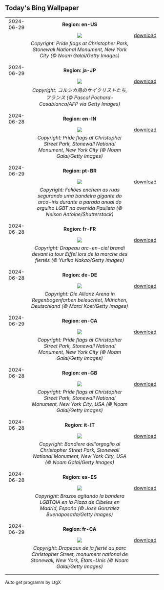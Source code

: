 ## Today's Bing Wallpaper
|      |      |      |
| :----: | :----: | :----: |
|2024-06-29|**Region: en-US**||
||![](https://www.bing.com/th?id=OHR.ChristopherPark_EN-US9362447266_UHD.jpg&pid=hp&w=1152&h=648&rs=1&c=4)| [download](https://www.bing.com/th?id=OHR.ChristopherPark_EN-US9362447266_UHD.jpg)|
||*Copyright: Pride flags at Christopher Park, Stonewall National Monument, New York City (© Noam Galai/Getty Images)*
||
|||
|2024-06-29|**Region: ja-JP**||
||![](https://www.bing.com/th?id=OHR.TourCorsica_JA-JP9224507458_UHD.jpg&pid=hp&w=1152&h=648&rs=1&c=4)| [download](https://www.bing.com/th?id=OHR.TourCorsica_JA-JP9224507458_UHD.jpg)|
||*Copyright: コルシカ島のサイクリストたち, フランス (© Pascal Pochard-Casabianca/AFP via Getty Images)*
||
|||
|2024-06-28|**Region: en-IN**||
||![](https://www.bing.com/th?id=OHR.ChristopherPark_EN-IN0638219094_UHD.jpg&pid=hp&w=1152&h=648&rs=1&c=4)| [download](https://www.bing.com/th?id=OHR.ChristopherPark_EN-IN0638219094_UHD.jpg)|
||*Copyright: Pride flags at Christopher Street Park, Stonewall National Monument, New York City (© Noam Galai/Getty Images)*
||
|||
|2024-06-29|**Region: pt-BR**||
||![](https://www.bing.com/th?id=OHR.Pride2024_PT-BR0771293980_UHD.jpg&pid=hp&w=1152&h=648&rs=1&c=4)| [download](https://www.bing.com/th?id=OHR.Pride2024_PT-BR0771293980_UHD.jpg)|
||*Copyright: Foliões enchem as ruas segurando uma bandeira gigante do arco-íris durante a parada anual do orgulho LGBT na avenida Paulista (© Nelson Antoine/Shutterstock)*
||
|||
|2024-06-28|**Region: fr-FR**||
||![](https://www.bing.com/th?id=OHR.ParisPrideParade_FR-FR5537567713_UHD.jpg&pid=hp&w=1152&h=648&rs=1&c=4)| [download](https://www.bing.com/th?id=OHR.ParisPrideParade_FR-FR5537567713_UHD.jpg)|
||*Copyright: Drapeau arc-en-ciel brandi devant la tour Eiffel lors de la marche des fiertés (© Yuriko Nakao/Getty Images)*
||
|||
|2024-06-28|**Region: de-DE**||
||![](https://www.bing.com/th?id=OHR.AllianzArena_DE-DE5063263728_UHD.jpg&pid=hp&w=1152&h=648&rs=1&c=4)| [download](https://www.bing.com/th?id=OHR.AllianzArena_DE-DE5063263728_UHD.jpg)|
||*Copyright: Die Allianz Arena in Regenbogenfarben beleuchtet, München, Deutschland (© Marci Kost/Getty Images)*
||
|||
|2024-06-29|**Region: en-CA**||
||![](https://www.bing.com/th?id=OHR.ChristopherPark_EN-CA4001451105_UHD.jpg&pid=hp&w=1152&h=648&rs=1&c=4)| [download](https://www.bing.com/th?id=OHR.ChristopherPark_EN-CA4001451105_UHD.jpg)|
||*Copyright: Pride flags at Christopher Street Park, Stonewall National Monument, New York City (© Noam Galai/Getty Images)*
||
|||
|2024-06-28|**Region: en-GB**||
||![](https://www.bing.com/th?id=OHR.ChristopherPark_EN-GB4906176732_UHD.jpg&pid=hp&w=1152&h=648&rs=1&c=4)| [download](https://www.bing.com/th?id=OHR.ChristopherPark_EN-GB4906176732_UHD.jpg)|
||*Copyright: Pride flags at Christopher Street Park, Stonewall National Monument, New York City, USA (© Noam Galai/Getty Images)*
||
|||
|2024-06-28|**Region: it-IT**||
||![](https://www.bing.com/th?id=OHR.ChristopherPark_IT-IT1992922645_UHD.jpg&pid=hp&w=1152&h=648&rs=1&c=4)| [download](https://www.bing.com/th?id=OHR.ChristopherPark_IT-IT1992922645_UHD.jpg)|
||*Copyright: Bandiere dell'orgoglio al Christopher Street Park, Stonewall National Monument, New York City, USA (© Noam Galai/Getty Images)*
||
|||
|2024-06-28|**Region: es-ES**||
||![](https://www.bing.com/th?id=OHR.PrideMadrid_ES-ES8204092682_UHD.jpg&pid=hp&w=1152&h=648&rs=1&c=4)| [download](https://www.bing.com/th?id=OHR.PrideMadrid_ES-ES8204092682_UHD.jpg)|
||*Copyright: Brazos agitando la bandera LGBTQIA en la Plaza de Cibeles en Madrid, España (© Jose Gonzalez Buenaposada/Getty Images)*
||
|||
|2024-06-29|**Region: fr-CA**||
||![](https://www.bing.com/th?id=OHR.ChristopherPark_FR-CA0383341384_UHD.jpg&pid=hp&w=1152&h=648&rs=1&c=4)| [download](https://www.bing.com/th?id=OHR.ChristopherPark_FR-CA0383341384_UHD.jpg)|
||*Copyright: Drapeaux de la fierté au parc Christopher Street, monument national de Stonewall, New York, États-Unis (© Noam Galai/Getty Images)*
||
|||

Auto get programm by LtgX
